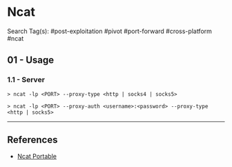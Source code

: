 # Ncat

Search Tag(s): #post-exploitation #pivot #port-forward #cross-platform #ncat

## 01 - Usage

### 1.1 - Server

```
> ncat -lp <PORT> --proxy-type <http | socks4 | socks5>

> ncat -lp <PORT> --proxy-auth <username>:<password> --proxy-type <http | socks5>
```

---
## References

- [Ncat Portable](https://secwiki.org/w/Nmap/Ncat_Portable)
